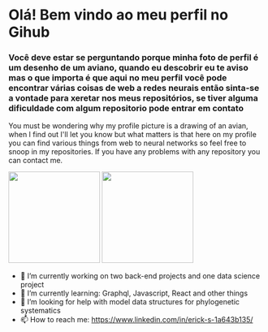# Olá! Bem vindo ao meu perfil no Gihub

### Você deve estar se perguntando porque minha foto de perfil é um desenho de um aviano, quando eu descobrir eu te aviso mas o que importa é que aqui no meu perfil você pode encontrar várias coisas de web a redes neurais então sinta-se a vontade para xeretar nos meus repositórios, se tiver alguma dificuldade com algum repositorio pode entrar em contato  

You must be wondering why my profile picture is a drawing of an avian, when I find out I'll let you know but what matters is that here on my profile you can find various things from web to neural networks so feel free to snoop in my repositories. If you have any problems with any repository you can contact me.

<div>

  <img height="180em" src="https://github-readme-stats.vercel.app/api?username=Birunda3000&show_icons=true&theme=dracula&include_all_commits=true&count_private=true"/>
  <img height="180em" src="https://github-readme-stats.vercel.app/api/top-langs/?username=Birunda3000&layout=compact&langs_count=16&theme=dracula"/>

</div>

- 🔭 I’m currently working on two back-end projects and one data science project
- 🌱 I’m currently learning: Graphql, Javascript, React and other things
- 🤔 I’m looking for help with model data structures for phylogenetic systematics
- 📫 How to reach me: https://www.linkedin.com/in/erick-s-1a643b135/

<!--
**Birunda3000/Birunda3000** is a ✨ _special_ ✨ repository because its `README.md` (this file) appears on your GitHub profile.
- 🔭 I’m currently working on two back-end projects and one data science project
- 🌱 I’m currently learning: Graphql, Javascript, React and other things
- 🤔 I’m looking for help with model data structures for phylogenetic systematics
- 💬 Ask me about ...
- 📫 How to reach me: https://www.linkedin.com/in/erick-s-1a643b135/
# Birunda3000
-->
